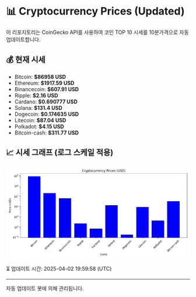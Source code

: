 
# 📊 Cryptocurrency Prices (Updated)

이 리포지토리는 CoinGecko API를 사용하여 코인 TOP 10 시세를 10분가격으로 자동 업데이트합니다.

## 💰 현재 시세
- Bitcoin: **$86958 USD**
- Ethereum: **$1917.59 USD**
- Binancecoin: **$607.91 USD**
- Ripple: **$2.16 USD**
- Cardano: **$0.690777 USD**
- Solana: **$131.4 USD**
- Dogecoin: **$0.174635 USD**
- Litecoin: **$87.04 USD**
- Polkadot: **$4.15 USD**
- Bitcoin-cash: **$311.77 USD**

## 📈 시세 그래프 (로그 스케일 적용)
![Crypto Prices](crypto_prices.png)

⏳ 업데이트 시간: 2025-04-02 19:59:58 (UTC)

---
자동 업데이트 봇에 의해 관리됩니다.
